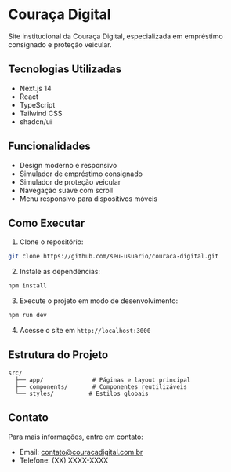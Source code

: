 # Couraça Digital

Site institucional da Couraça Digital, especializada em empréstimo consignado e proteção veicular.

## Tecnologias Utilizadas

- Next.js 14
- React
- TypeScript
- Tailwind CSS
- shadcn/ui

## Funcionalidades

- Design moderno e responsivo
- Simulador de empréstimo consignado
- Simulador de proteção veicular
- Navegação suave com scroll
- Menu responsivo para dispositivos móveis

## Como Executar

1. Clone o repositório:
```bash
git clone https://github.com/seu-usuario/couraca-digital.git
```

2. Instale as dependências:
```bash
npm install
```

3. Execute o projeto em modo de desenvolvimento:
```bash
npm run dev
```

4. Acesse o site em `http://localhost:3000`

## Estrutura do Projeto

```
src/
  ├── app/              # Páginas e layout principal
  ├── components/       # Componentes reutilizáveis
  └── styles/          # Estilos globais
```

## Contato

Para mais informações, entre em contato:
- Email: contato@couracadigital.com.br
- Telefone: (XX) XXXX-XXXX 